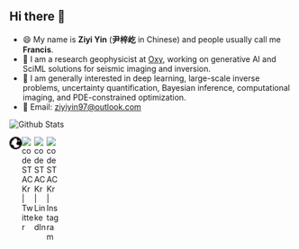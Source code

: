 ## Hi there 👋 

* 😄 My name is **Ziyi Yin** (**尹梓屹** in Chinese) and people usually call me **Francis**.
* 🏫 I am a research geophysicist at [Oxy](https://www.oxy.com/), working on generative AI and SciML solutions for seismic imaging and inversion. 
* 💬 I am generally interested in deep learning, large-scale inverse problems, uncertainty quantification, Bayesian inference, computational imaging, and PDE-constrained optimization.
* 📩 Email: ziyiyin97@outlook.com


![Github Stats](https://github-readme-stats.vercel.app/api?username=ziyiyin97&show_icons=true&count_private=true&hide=stars)

[<img align="left" alt="codeSTACKr.com" width="22px" src="https://raw.githubusercontent.com/iconic/open-iconic/master/svg/globe.svg" />][website]
[<img align="left" alt="codeSTACKr | Twitter" width="22px" src="https://cdn.jsdelivr.net/npm/simple-icons@v3/icons/twitter.svg" />][twitter]
[<img align="left" alt="codeSTACKr | LinkedIn" width="22px" src="https://cdn.jsdelivr.net/npm/simple-icons@v3/icons/linkedin.svg" />][linkedin]
[<img align="left" alt="codeSTACKr | Instagram" width="22px" src="https://cdn.jsdelivr.net/npm/simple-icons@v3/icons/instagram.svg" />][instagram]        

[website]: https://ziyiyin97.github.io
[twitter]: https://twitter.com/Francis47543639
[instagram]: https://instagram.com/francis_yin97
[linkedin]: https://www.linkedin.com/in/ziyi-francis-yin
